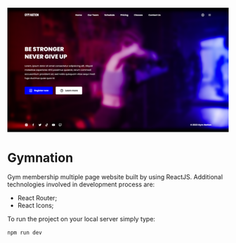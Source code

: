 ![Alt gymnation](https://raw.githubusercontent.com/artyom285/portfolio/master/assets/portfolio/gym-nation.png)

# Gymnation

Gym membership multiple page website built by using ReactJS. Additional technologies involved in development process are:

* React Router;
* React Icons;

To run the project on your local server simply type:

```
npm run dev
```